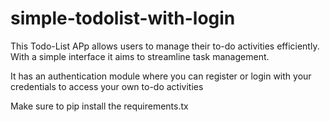 # simple-todolist-with-login
This Todo-List APp allows users to manage their to-do activities efficiently. With a simple interface it aims to streamline task management.

It has an authentication module where you can register or login with your credentials to access your own to-do activities

Make sure to pip install the requirements.tx
